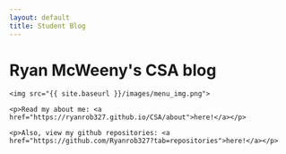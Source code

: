 ```yaml
---
layout: default
title: Student Blog
---
```


<html>
<div>
    <h1>Ryan McWeeny's CSA blog</h1>

    <img src="{{ site.baseurl }}/images/menu_img.png">

    <p>Read my about me: <a href="https://ryanrob327.github.io/CSA/about">here!</a></p>

    <p>Also, view my github repositories: <a href="https://github.com/Ryanrob327?tab=repositories">here!</a></p>
</div>
</html>